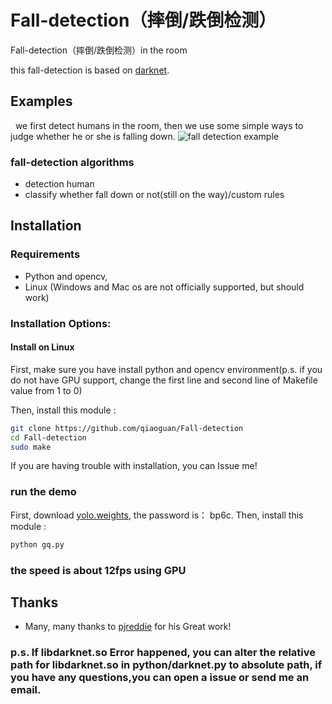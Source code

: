 # Fall-detection（摔倒/跌倒检测）
Fall-detection（摔倒/跌倒检测）in the room

 this fall-detection is based on [darknet](https://pjreddie.com/darknet/yolo/).


## Examples
   we first detect humans in the room, then we use some simple ways to judge whether he or she is falling down.
![fall detection example](https://github.com/qiaoguan/Fall-detection/blob/master/demo.gif)

### fall-detection algorithms

  * detection human
  * classify whether fall down or not(still on the way)/custom rules  
## Installation

### Requirements

  * Python and opencv, 
  * Linux (Windows and Mac os are not officially supported, but should work)

### Installation Options:

#### Install on Linux

First, make sure you have install python and opencv environment(p.s. if you do not have GPU support, change the first line and second line of Makefile  value from 1 to 0)


Then, install this module :

```bash
git clone https://github.com/qiaoguan/Fall-detection
cd Fall-detection
sudo make
```

If you are having trouble with installation, you can Issue me!

### run the demo

  First, download [yolo.weights](https://pan.baidu.com/s/1eTqopgQ), the password is： bp6c.
  Then, install this module :

  ```bash
  python gq.py
  ```
### the speed is about 12fps using GPU
## Thanks

* Many, many thanks to [pjreddie](https://pjreddie.com/darknet/yolo/) for his Great work!
  
### p.s. If libdarknet.so Error happened, you can alter the relative path for libdarknet.so in python/darknet.py to absolute path, if you have any questions,you can open a issue or send me an email.

